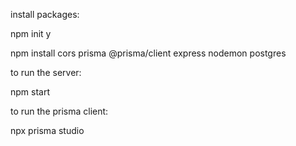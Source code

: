 install packages:

npm init y 

npm install cors prisma @prisma/client express nodemon postgres

to run the server:

npm start

to run the prisma client:

npx prisma studio
